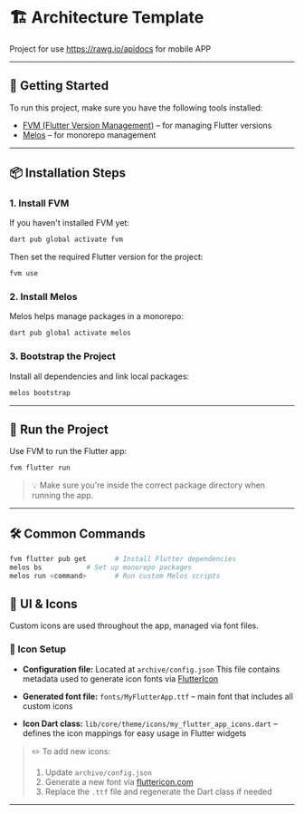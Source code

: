 # 🏗️ Architecture Template

Project for use https://rawg.io/apidocs for mobile APP

---

## 🚀 Getting Started

To run this project, make sure you have the following tools installed:

- [FVM (Flutter Version Management)](https://fvm.app/) – for managing Flutter versions
- [Melos](https://melos.invertase.dev/) – for monorepo management

---

## 📦 Installation Steps

### 1. Install FVM

If you haven't installed FVM yet:

```bash
dart pub global activate fvm
````

Then set the required Flutter version for the project:

```bash
fvm use
```

### 2. Install Melos

Melos helps manage packages in a monorepo:

```bash
dart pub global activate melos
```

### 3. Bootstrap the Project

Install all dependencies and link local packages:

```bash
melos bootstrap
```

---

## 🧪 Run the Project

Use FVM to run the Flutter app:

```bash
fvm flutter run
```

> 💡 Make sure you're inside the correct package directory when running the app.

---

## 🛠️ Common Commands

```bash
fvm flutter pub get       # Install Flutter dependencies
melos bs           # Set up monorepo packages
melos run <command>       # Run custom Melos scripts
```

## 🎨 UI & Icons

Custom icons are used throughout the app, managed via font files.

### 🧰 Icon Setup

* **Configuration file:**
  Located at `archive/config.json`
  This file contains metadata used to generate icon fonts via [FlutterIcon](https://www.fluttericon.com/)

* **Generated font file:**
  `fonts/MyFlutterApp.ttf` – main font that includes all custom icons

* **Icon Dart class:**
  `lib/core/theme/icons/my_flutter_app_icons.dart` – defines the icon mappings for easy usage in Flutter widgets

> ✏️ To add new icons:
>
> 1. Update `archive/config.json`
> 2. Generate a new font via [fluttericon.com](https://www.fluttericon.com/)
> 3. Replace the `.ttf` file and regenerate the Dart class if needed

---



